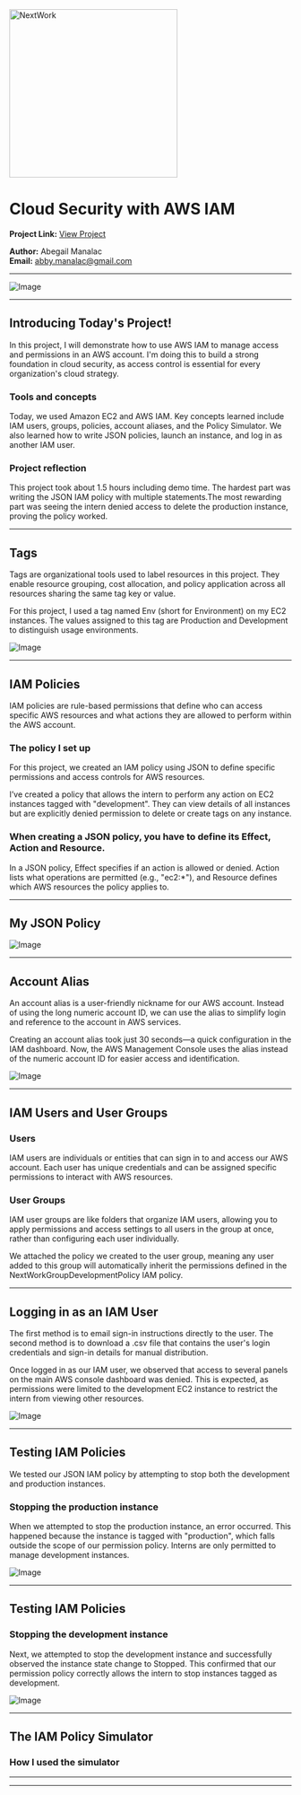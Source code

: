 <img src="https://cdn.prod.website-files.com/677c400686e724409a5a7409/6790ad949cf622dc8dcd9fe4_nextwork-logo-leather.svg" alt="NextWork" width="300" />

# Cloud Security with AWS IAM

**Project Link:** [View Project](http://learn.nextwork.org/projects/aws-security-iam)

**Author:** Abegail Manalac  
**Email:** abby.manalac@gmail.com

---

![Image](http://learn.nextwork.org/excited_gray_zealous_miracle_fruit/uploads/aws-security-iam_1c864649)

---

## Introducing Today's Project!

In this project, I will demonstrate how to use AWS IAM to manage access and permissions in an AWS account. I'm doing this to build a strong foundation in cloud security, as access control is essential for every organization's cloud strategy.

### Tools and concepts

Today, we used Amazon EC2 and AWS IAM. Key concepts learned include IAM users, groups, policies, account aliases, and the Policy Simulator. We also learned how to write JSON policies, launch an instance, and log in as another IAM user.

### Project reflection

This project took about 1.5 hours including demo time. The hardest part was writing the JSON IAM policy with multiple statements.The most rewarding part was seeing the intern denied access to delete the production instance, proving the policy worked.

---

## Tags

Tags are organizational tools used to label resources in this project. They enable resource grouping, cost allocation, and policy application across all resources sharing the same tag key or value.

For this project, I used a tag named Env (short for Environment) on my EC2 instances. The values assigned to this tag are Production and Development to distinguish usage environments.

![Image](http://learn.nextwork.org/excited_gray_zealous_miracle_fruit/uploads/aws-security-iam_2e0e5a5d)

---

## IAM Policies

IAM policies are rule-based permissions that define who can access specific AWS resources and what actions they are allowed to perform within the AWS account.

### The policy I set up

For this project, we created an IAM policy using JSON to define specific permissions and access controls for AWS resources.

I’ve created a policy that allows the intern to perform any action on EC2 instances tagged with "development". They can view details of all instances but are explicitly denied permission to delete or create tags on any instance.

### When creating a JSON policy, you have to define its Effect, Action and Resource.

In a JSON policy, Effect specifies if an action is allowed or denied. Action lists what operations are permitted (e.g., "ec2:*"), and Resource defines which AWS resources the policy applies to.

---

## My JSON Policy

![Image](http://learn.nextwork.org/excited_gray_zealous_miracle_fruit/uploads/aws-security-iam_1c864649)

---

## Account Alias

An account alias is a user-friendly nickname for our AWS account. Instead of using the long numeric account ID, we can use the alias to simplify login and reference to the account in AWS services.

Creating an account alias took just 30 seconds—a quick configuration in the IAM dashboard. Now, the AWS Management Console uses the alias instead of the numeric account ID for easier access and identification.

![Image](http://learn.nextwork.org/excited_gray_zealous_miracle_fruit/uploads/aws-security-iam_0eb4439b)

---

## IAM Users and User Groups

### Users

IAM users are individuals or entities that can sign in to and access our AWS account. Each user has unique credentials and can be assigned specific permissions to interact with AWS resources.

### User Groups

IAM user groups are like folders that organize IAM users, allowing you to apply permissions and access settings to all users in the group at once, rather than configuring each user individually.

We attached the policy we created to the user group, meaning any user added to this group will automatically inherit the permissions defined in the NextWorkGroupDevelopmentPolicy IAM policy.

---

## Logging in as an IAM User

The first method is to email sign-in instructions directly to the user. The second method is to download a .csv file that contains the user's login credentials and sign-in details for manual distribution.

Once logged in as our IAM user, we observed that access to several panels on the main AWS console dashboard was denied. This is expected, as permissions were limited to the development EC2 instance to restrict the intern from viewing other resources.

![Image](http://learn.nextwork.org/excited_gray_zealous_miracle_fruit/uploads/aws-security-iam_6f2ab446)

---

## Testing IAM Policies

We tested our JSON IAM policy by attempting to stop both the development and production instances.

### Stopping the production instance

When we attempted to stop the production instance, an error occurred. This happened because the instance is tagged with "production", which falls outside the scope of our permission policy. Interns are only permitted to manage development instances.

![Image](http://learn.nextwork.org/excited_gray_zealous_miracle_fruit/uploads/aws-security-iam_0e7a9d6a)

---

## Testing IAM Policies

### Stopping the development instance

Next, we attempted to stop the development instance and successfully observed the instance state change to Stopped. This confirmed that our permission policy correctly allows the intern to stop instances tagged as development.

![Image](http://learn.nextwork.org/excited_gray_zealous_miracle_fruit/uploads/aws-security-iam_1811801c)

---

## The IAM Policy Simulator

### How I used the simulator

---

---
